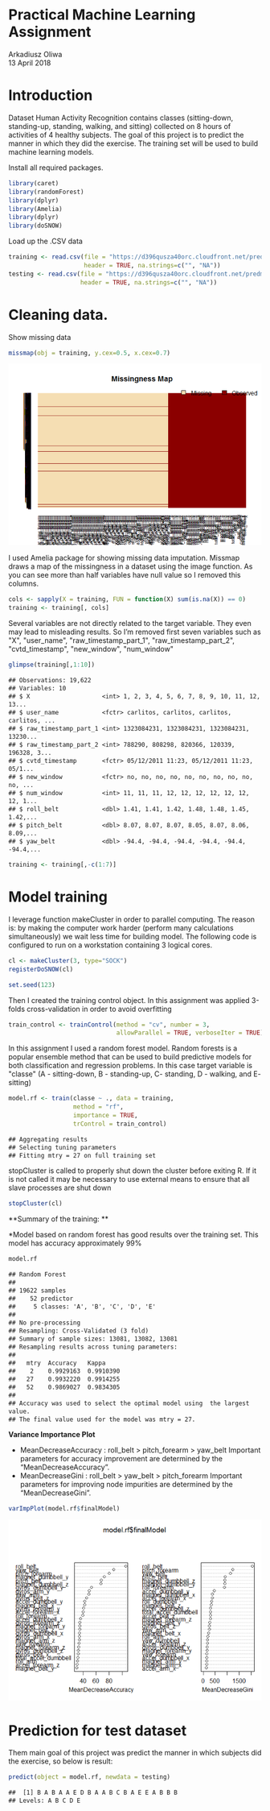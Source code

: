 # Practical Machine Learning Assignment
Arkadiusz Oliwa  
13 April 2018  



# Introduction

Dataset Human Activity Recognition contains classes (sitting-down, standing-up, standing, walking, and sitting) collected on 8 hours of activities of 4 healthy subjects. The goal of this project is to predict the manner in which they did the exercise. The training set will be used to build machine learning models.

Install all required packages.

```r
library(caret)
library(randomForest)
library(dplyr)
library(Amelia)
library(dplyr)
library(doSNOW)
```


Load up the .CSV data

```r
training <- read.csv(file = "https://d396qusza40orc.cloudfront.net/predmachlearn/pml-training.csv", 
                     header = TRUE, na.strings=c("", "NA"))
testing <- read.csv(file = "https://d396qusza40orc.cloudfront.net/predmachlearn/pml-testing.csv", 
                    header = TRUE, na.strings=c("", "NA"))
```

# Cleaning data.

Show missing data

```r
missmap(obj = training, y.cex=0.5, x.cex=0.7)
```

![](Practical_Machine_Learning_files/figure-html/unnamed-chunk-3-1.png)<!-- -->

I used Amelia package for showing missing data imputation. Missmap draws a map of the missingness in a dataset using the image function. As you can see more than half variables have null value so I removed this columns.


```r
cols <- sapply(X = training, FUN = function(X) sum(is.na(X)) == 0)
training <- training[, cols]
```

Several variables are not directly related to the target variable. They even may lead to misleading results.  So I’m removed first seven variables such as "X", "user_name", "raw_timestamp_part_1", "raw_timestamp_part_2", "cvtd_timestamp", "new_window", "num_window"


```r
glimpse(training[,1:10])
```

```
## Observations: 19,622
## Variables: 10
## $ X                    <int> 1, 2, 3, 4, 5, 6, 7, 8, 9, 10, 11, 12, 13...
## $ user_name            <fctr> carlitos, carlitos, carlitos, carlitos, ...
## $ raw_timestamp_part_1 <int> 1323084231, 1323084231, 1323084231, 13230...
## $ raw_timestamp_part_2 <int> 788290, 808298, 820366, 120339, 196328, 3...
## $ cvtd_timestamp       <fctr> 05/12/2011 11:23, 05/12/2011 11:23, 05/1...
## $ new_window           <fctr> no, no, no, no, no, no, no, no, no, no, ...
## $ num_window           <int> 11, 11, 11, 12, 12, 12, 12, 12, 12, 12, 1...
## $ roll_belt            <dbl> 1.41, 1.41, 1.42, 1.48, 1.48, 1.45, 1.42,...
## $ pitch_belt           <dbl> 8.07, 8.07, 8.07, 8.05, 8.07, 8.06, 8.09,...
## $ yaw_belt             <dbl> -94.4, -94.4, -94.4, -94.4, -94.4, -94.4,...
```

```r
training <- training[,-c(1:7)]
```

# Model training

I leverage function makeCluster  in order to parallel computing.  The reason is: by making the computer work harder (perform many calculations simultaneously) we wait less time for building model. The following code is configured to run on a workstation containing 3 logical cores.


```r
cl <- makeCluster(3, type="SOCK")
registerDoSNOW(cl)
```


```r
set.seed(123)
```

Then I created the training control object. In this assignment was applied 3-folds cross-validation in order to avoid overfitting


```r
train_control <- trainControl(method = "cv", number = 3, 
                              allowParallel = TRUE, verboseIter = TRUE)
```

In this assignment I used a random forest model. Random forests is a popular ensemble method that can be used to build predictive models for both classification and regression problems. In this case target variable is "classe" (A - sitting-down, B - standing-up, C- standing, D - walking, and E- sitting)

```r
model.rf <- train(classe ~ ., data = training,
                  method = "rf",
                  importance = TRUE,
                  trControl = train_control)
```

```
## Aggregating results
## Selecting tuning parameters
## Fitting mtry = 27 on full training set
```

stopCluster is called to properly shut down the cluster before exiting R. If it is not called it may be necessary to use external means to ensure that all slave processes are shut down


```r
stopCluster(cl)
```

**Summary of the training: **


*Model based on random forest has good results over the training set. This model has accuracy approximately 99%


```r
model.rf
```

```
## Random Forest 
## 
## 19622 samples
##    52 predictor
##     5 classes: 'A', 'B', 'C', 'D', 'E' 
## 
## No pre-processing
## Resampling: Cross-Validated (3 fold) 
## Summary of sample sizes: 13081, 13082, 13081 
## Resampling results across tuning parameters:
## 
##   mtry  Accuracy   Kappa    
##    2    0.9929163  0.9910390
##   27    0.9932220  0.9914255
##   52    0.9869027  0.9834305
## 
## Accuracy was used to select the optimal model using  the largest value.
## The final value used for the model was mtry = 27.
```

**Variance Importance Plot**


* MeanDecreaseAccuracy : roll_belt > pitch_forearm > yaw_belt Important parameters for accuracy improvement are determined by the “MeanDecreaseAccuracy”.
* MeanDecreaseGini : roll_belt > yaw_belt > pitch_forearm Important parameters for improving node impurities are determined by the “MeanDecreaseGini”.


```r
varImpPlot(model.rf$finalModel)
```

![](Practical_Machine_Learning_files/figure-html/unnamed-chunk-12-1.png)<!-- -->

# Prediction for test dataset
Them main goal of this project was predict the manner in which subjects did the exercise, so below is result:

```r
predict(object = model.rf, newdata = testing)
```

```
##  [1] B A B A A E D B A A B C B A E E A B B B
## Levels: A B C D E
```


